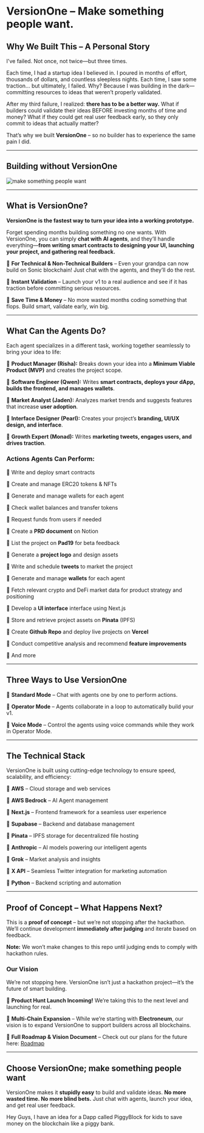# VersionOne – Make something people want.

## Why We Built This – A Personal Story

I've failed. Not once, not twice—but three times.

Each time, I had a startup idea I believed in. I poured in months of effort, thousands of dollars, and countless sleepless nights. Each time, I saw some traction... but ultimately, I failed. Why? Because I was building in the dark—committing resources to ideas that weren’t properly validated.

After my third failure, I realized: **there has to be a better way.** What if builders could validate their ideas BEFORE investing months of time and money? What if they could get real user feedback early, so they only commit to ideas that actually matter?

That’s why we built **VersionOne** – so no builder has to experience the same pain I did.

---

## Building without VersionOne

![make something people want](https://jnoznbd6y3.ufs.sh/f/PKy8oE1GN2J3r0z4IV6An6gRGyK1t9mT720wvOWhJqDdIec8)

---

## What is VersionOne?

**VersionOne is the fastest way to turn your idea into a working prototype.**

Forget spending months building something no one wants. With VersionOne, you can simply **chat with AI agents**, and they’ll handle everything—**from writing smart contracts to designing your UI, launching your project, and gathering real feedback.**

🔹 **For Technical & Non-Technical Builders** – Even your grandpa can now build on Sonic blockchain! Just chat with the agents, and they’ll do the rest.

🔹 **Instant Validation** – Launch your v1 to a real audience and see if it has traction before committing serious resources.

🔹 **Save Time & Money** – No more wasted months coding something that flops. Build smart, validate early, win big.

---

## What Can the Agents Do?

Each agent specializes in a different task, working together seamlessly to bring your idea to life:

🔹 **Product Manager (Risha):** Breaks down your idea into a **Minimum Viable Product (MVP)** and creates the project scope.

🔹 **Software Engineer (Qwen):** Writes **smart contracts, deploys your dApp, builds the frontend, and manages wallets**.

🔹 **Market Analyst (Jaden):** Analyzes market trends and suggests features that increase **user adoption**.

🔹 **Interface Designer (Pearl):** Creates your project’s **branding, UI/UX design, and interface**.

🔹 **Growth Expert (Monad):** Writes **marketing tweets, engages users, and drives traction**.


### Actions Agents Can Perform:

🔹 Write and deploy smart contracts

🔹 Create and manage ERC20 tokens & NFTs

🔹 Generate and manage wallets for each agent

🔹 Check wallet balances and transfer tokens

🔹 Request funds from users if needed

🔹 Create a **PRD document** on Notion

🔹 List the project on **Pad19** for beta feedback

🔹 Generate a **project logo** and design assets

🔹 Write and schedule **tweets** to market the project

🔹 Generate and manage **wallets** for each agent

🔹 Fetch relevant crypto and DeFi market data for product strategy and positioning

🔹 Develop a **UI interface** interface using Next.js

🔹 Store and retrieve project assets on **Pinata** (IPFS)

🔹 Create **Github Repo** and deploy live projects on **Vercel**

🔹 Conduct competitive analysis and recommend **feature improvements**

🔹 And more

---

## Three Ways to Use VersionOne

🔹 **Standard Mode** – Chat with agents one by one to perform actions.

🔹 **Operator Mode** – Agents collaborate in a loop to automatically build your v1.

🔹 **Voice Mode** – Control the agents using voice commands while they work in Operator Mode.

---

## The Technical Stack

VersionOne is built using cutting-edge technology to ensure speed, scalability, and efficiency:

🔹 **AWS** – Cloud storage and web services

🔹 **AWS Bedrock** – AI Agent management

🔹 **Next.js** – Frontend framework for a seamless user experience

🔹 **Supabase** – Backend and database management

🔹 **Pinata** – IPFS storage for decentralized file hosting

🔹 **Anthropic** – AI models powering our intelligent agents

🔹 **Grok** – Market analysis and insights

🔹 **X API** – Seamless Twitter integration for marketing automation

🔹 **Python** – Backend scripting and automation

---

## Proof of Concept – What Happens Next?

This is a **proof of concept** – but we’re not stopping after the hackathon. We’ll continue development **immediately after judging** and iterate based on feedback.

**Note:** We won’t make changes to this repo until judging ends to comply with hackathon rules.

### Our Vision

We’re not stopping here. VersionOne isn’t just a hackathon project—it’s the future of smart building.

🔹 **Product Hunt Launch Incoming!** We’re taking this to the next level and launching for real.

🔹 **Multi-Chain Expansion** – While we’re starting with **Electroneum**, our vision is to expand VersionOne to support builders across all blockchains.

🔹 **Full Roadmap & Vision Document** – Check out our plans for the future here: [Roadmap](https://www.canva.com/design/DAGhDWZ0U1g/Wk1XChV3qsCQ41qSnJlCLA/edit?utm_content=DAGhDWZ0U1g&utm_campaign=designshare&utm_medium=link2&utm_source=sharebutton)

---

## Choose VersionOne; make something people want

VersionOne makes it **stupidly easy** to build and validate ideas. **No more wasted time. No more blind bets.** Just chat with agents, launch your idea, and get real user feedback.


Hey Guys, I have an idea for a Dapp called PiggyBlock for kids to save money on the blockchain like a piggy bank. 